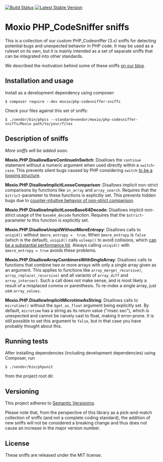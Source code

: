 [![Build Status](https://travis-ci.org/Moxio/php-codesniffer-sniffs.svg?branch=master)](https://travis-ci.org/Moxio/php-codesniffer-sniffs)
[![Latest Stable Version](https://poser.pugx.org/moxio/php-codesniffer-sniffs/v/stable)](https://packagist.org/packages/moxio/php-codesniffer-sniffs)

Moxio PHP_CodeSniffer sniffs
=============================
This is a collection of our custom PHP_Codesniffer (3.x) sniffs for detecting potential bugs 
and unexpected behavior in PHP code. It may be used as a ruleset on its own, but it is mainly
intended as a set of separate sniffs that can be integrated into other standards.

We described the motivation behind some of these sniffs [on our blog](https://www.moxio.com/blog/10/detecting-hidden-bugs-in-php-code-using-php-codesniffer).

Installation and usage
----------------------
Install as a development dependency using composer:
```
$ composer require --dev moxio/php-codesniffer-sniffs
```
Check your files against this set of sniffs:
```
$ ./vendor/bin/phpcs --standard=vendor/moxio/php-codesniffer-sniffs/Moxio path/to/your/files
```

Description of sniffs
---------------------
_More sniffs will be added soon._

**Moxio.PHP.DisallowBareContinueInSwitch**: Disallows the `continue` statement without a numeric
argument when used directly within a `switch`-`case`. This prevents silent bugs caused by PHP 
considering `switch` [to be a looping structure](http://php.net/manual/en/control-structures.switch.php).

**Moxio.PHP.DisallowImplicitLooseComparison**: Disallows implicit non-strict comparisons by functions
like `in_array` and `array_search`. Requires that the `$strict`-parameter to these functions is
explicitly set. This prevents hidden bugs due to [counter-intuitive behavior of non-strict 
comparison](https://twitter.com/fabpot/status/460707769990266880).

**Moxio.PHP.DisallowImplicitLooseBase64Decode**: Disallows implicit non-strict usage of the `base64_decode` function.
Requires that the `$strict`-parameter to this function is explicitly set.

**Moxio.PHP.DisallowUniqidWithoutMoreEntropy**: Disallows calls to `uniqid()` without `$more_entropy = 
true`.  When `$more_entropy` is `false` (which is the default), `uniqid()` calls `usleep()` to avoid 
collisions, which [can be a substantial performance hit](http://blog.kevingomez.fr/til/2015/07/26/why-is-uniqid-slow/).
Always calling `uniqid()` with `$more_entropy = true` avoids these problems.

**Moxio.PHP.DisallowArrayCombinersWithSingleArray**: Disallows calls to functions that combine two or more
arrays with only a single array given as an argument. This applies to functions like `array_merge(_recursive)`, 
`array_replace(_recursive)` and all variants of `array_diff` and `array_intersect`. Such a call does not make sense,
and is most likely a result of a misplaced comma or parenthesis. To re-index a single array, just use `array_values`.

**Moxio.PHP.DisallowImplicitMicrotimeAsString**: Disallows calls to `microtime()` without the `$get_as_float` 
argument being explicitly set. By default, `microtime` has a string as its return value ("msec sec"), which
is unexpected and cannot be naively cast to float, making it error-prone. It is still possible to set this 
argument to `false`, but in that case you have probably thought about this.

Running tests
-------------
After installing dependencies (including development dependencies) using Composer, run
```
$ ./vendor/bin/phpunit
```
from the project root dir.

Versioning
----------
This project adheres to [Semantic Versioning](http://semver.org/).

Please note that, from the perspective of this library as a pick-and-match collection of sniffs (and not
a complete coding standard), the addition of new sniffs will not be considered a breaking change and thus
does not cause an increase in the major version number.  

License
-------
These sniffs are released under the MIT license.
